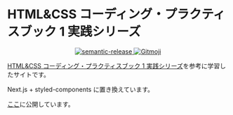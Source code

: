 # HTML&CSS コーディング・プラクティスブック 1 実践シリーズ

<p align="center">
  <a href="https://semantic-release.gitbook.io/semantic-release/">
    <img alt="semantic-release" src="https://img.shields.io/badge/%20%20%F0%9F%93%A6%F0%9F%9A%80-semantic--release-e10079.svg">
  </a>
  <a href="https://gitmoji.dev">
    <img src="https://img.shields.io/badge/gitmoji-%20😜%20😍-FFDD67.svg?style=flat-square" alt="Gitmoji">
  </a>
</p>

[HTML&CSS コーディング・プラクティスブック 1 実践シリーズ](https://www.amazon.co.jp/HTML-CSS-%E3%82%B3%E3%83%BC%E3%83%87%E3%82%A3%E3%83%B3%E3%82%B0%E3%83%BB%E3%83%97%E3%83%A9%E3%82%AF%E3%83%86%E3%82%A3%E3%82%B9%E3%83%96%E3%83%83%E3%82%AF-1-%E5%AE%9F%E8%B7%B5%E3%82%B7%E3%83%AA%E3%83%BC%E3%82%BA-ebook/dp/B083W12N4X/ref=sr_1_16?__mk_ja_JP=%E3%82%AB%E3%82%BF%E3%82%AB%E3%83%8A&crid=3MV18A6VZNS3B&keywords=css&qid=1650441549&sprefix=css%2Caps%2C173&sr=8-16)を参考に学習したサイトです。

Next.js + styled-components に置き換えています。

[ここ](https://markup-2.vercel.app)に公開しています。
